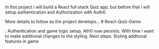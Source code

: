 In this project i will build a React full stack Quiz app, but before that i will setup authentication and Authorization with Auth0.

More details to follow as the project develops...
#   R e a c t - Q u i z - G a m e 
 
 

: Authentication and game logic setup, Ath0 now persists. With time i want to make additional changes to the styling.
  Next steps: 
  Styling
  additonal features in game
